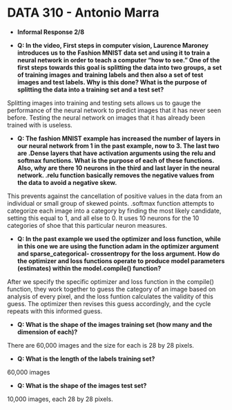 # DATA 310 - Antonio Marra

  * **Informal Response 2/8**  


  * **Q: In the video, First steps in computer vision, Laurence Maroney introduces us to the Fashion 
   MNIST data set and using it to train a neural network in order to teach a computer “how to see.” 
   One of the first steps towards this goal is splitting the data into two groups, a set of training 
   images and training labels and then also a set of test images and test labels. Why is this done? 
   What is the purpose of splitting the data into a training set and a test set?**
   
   Splitting images into training and testing sets allows us to gauge the performance of the 
   neural network to predict images that it has never seen before. Testing the neural network on images
   that it has already been trained with is useless.
    
  * **Q: The fashion MNIST example has increased the number of layers in our neural network from 1 in the 
   past example, now to 3. The last two are .Dense layers that have activation arguments using the relu 
   and softmax functions. What is the purpose of each of these functions. Also, why are there 10 neurons 
   in the third and last layer in the neural network. .relu function basically removes the negative values 
   from the data to avoid a negative skew.**
   
   This prevents against the cancellation of positive values in the data from an individual or 
   small group of skewed points. .softmax function attempts to categorize each image into a category
   by finding the most likely candidate, setting this equal to 1, and all else to 0. It uses 10 neurons 
   for the 10 categories of shoe that this particular neuron measures.
   
  * **Q: In the past example we used the optimizer and loss function, while in this one we are using the 
   function adam in the optimizer argument and sparse_categorical- crossentropy for the loss argument. How 
   do the optimizer and loss functions operate to produce model parameters (estimates) within the model.compile()
   function?**
   
   After we specify the specific optimizer and loss function in the compile() function, 
   they work together to guess the category of an image based on analysis of every pixel, and
   the loss funtion calculates the validity of this guess. The optimizer then revises this 
   guess accordingly, and the cycle repeats with this informed guess.
   
  * **Q: What is the shape of the images training set (how many and the dimension of each)?**
   
   There are 60,000 images and the size for each is 28 by 28 pixels.
   
  * **Q: What is the length of the labels training set?**
   
   60,000 images
   
  * **Q: What is the shape of the images test set?**
   
   10,000 images, each 28 by 28 pixels.
   
   
   
